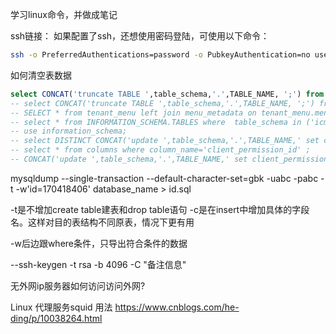 学习linux命令，并做成笔记


ssh链接：
如果配置了ssh，还想使用密码登陆，可使用以下命令：
```bash
ssh -o PreferredAuthentications=password -o PubkeyAuthentication=no user@host
```
如何清空表数据
```sql
select CONCAT('truncate TABLE ',table_schema,'.',TABLE_NAME, ';') from INFORMATION_SCHEMA.TABLES where  table_schema in ('dbname');
-- select CONCAT('truncate TABLE ',table_schema,'.',TABLE_NAME, ';') from INFORMATION_SCHEMA.TABLES where  table_schema in ('icm_gps_test','icm_gps_alarm_test','icm_geocoder_test','icm_gps_historical_test');
-- SELECT * from tenant_menu left join menu_metadata on tenant_menu.menu_metadata_id=menu_metadata.id
-- select * from INFORMATION_SCHEMA.TABLES where  table_schema in ('icm_gps_test','icm_gps_alarm_test','icm_geocoder_test','icm_gps_historical_test');
-- use information_schema;
-- select DISTINCT CONCAT('update ',table_schema,'.',TABLE_NAME,' set client_permission_id=''icm'';') from columns where column_name='client_permission_id' ;
-- select * from columns where column_name='client_permission_id' ;
-- CONCAT('update ',table_schema,'.',TABLE_NAME,' set client_permission_id=''icm'';')
```

mysqldump --single-transaction --default-character-set=gbk -uabc -pabc -t -w'id=170418406' database_name > id.sql


-t是不增加create table建表和drop table语句
-c是在insert中增加具体的字段名。这样对目的表结构不同原表，情况下更有用

-w后边跟where条件，只导出符合条件的数据

--ssh-keygen -t rsa -b 4096 -C "备注信息"

无外网ip服务器如何访问访问外网?

Linux 代理服务squid 用法
https://www.cnblogs.com/he-ding/p/10038264.html

